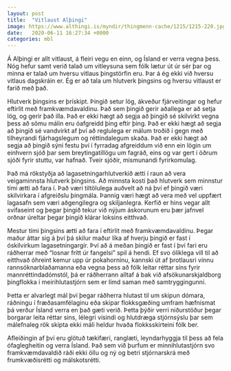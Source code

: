 ```yaml
---
layout: post
title:  "Vitlaust Alþingi"
image: https://www.althingi.is/myndir/thingmenn-cache/1215/1215-220.jpg
date:   2020-06-11 16:27:34 +0000
categories: mbl
---
```

Á Alþingi er allt vitlaust, á fleiri vegu en einn, og Ísland er verra vegna þess. Nóg hefur samt verið talað um vitleysuna sem fólk lætur út úr sér þar og minna er talað um hversu vitlaus þingstörfin eru. Þar á ég ekki við hversu vitlaus dagskráin er. Ég er að tala um hlutverk þingsins og hversu vitlaust er farið með það. 

Hlutverk þingsins er þrískipt. Þingið setur lög, ákveður fjárveitingar og hefur eftirlit með framkvæmdavaldinu. Það sem þingið gerir aðallega er að setja lög, og gerir það illa. Það er ekki hægt að segja að þingið sé skilvirkt vegna þess að sömu málin eru óafgreidd þing eftir þing. Það er ekki hægt að segja að þingið sé vandvirkt af því að reglulega er málum troðið í gegn með tilheyrandi fjárhagslegum og réttindalegum skaða. Það er ekki hægt að segja að þingið sýni festu því í fyrradag afgreiddum við enn ein lögin um einhvern sjóð þar sem breytingatillögu um fagráð, eins og var gert í öðrum sjóði fyrir stuttu, var hafnað. Tveir sjóðir, mismunandi fyrirkomulag.

Það má rökstyðja að lagasetningarhlutverkið ætti í raun að vera veigaminnsta hlutverk þingsins. Að minnsta kosti það hlutverk sem minnstur tími ætti að fara í. Það væri tiltölulega auðvelt að ná því ef þingið væri skilvirkara í afgreiðslu þingmála. Þannig væri hægt að vera með vel uppfært lagasafn sem væri aðgengilegra og skiljanlegra. Kerfið er hins vegar allt svifaseint og þegar þingið tekur við nýjum áskorunum eru þær jafnvel orðnar úreltar þegar þingið klárar loksins eitthvað.

Mestur tími þingsins ætti að fara í eftirlit með framkvæmdavaldinu. Þegar maður áttar sig á því þá skilur maður líka af hverju þingið er fast í óskilvirkum lagasetningargír. Því að á meðan þingið er fast í því fari eru ráðherrar með “losnar frítt úr fangelsi” spil á hendi. Ef svo ólíklega vill til að eitthvað óhreint kemur upp úr pokahorninu, kannski út af þrotlausri vinnu rannsóknarblaðamanna eða vegna þess að fólk leitar réttar síns fyrir mannréttindadómstól, þá er ráðherrann alltaf á bak við afsökunarskjaldborg þingflokka í meirihlutastjórn sem er límd saman með samtryggingunni. 

Þetta er alvarlegt mál því þegar ráðherra hlutast til um skipun dómara, ráðningu í fræðasamfélaginu eða skipar flokksgæðing umfram hæfnismat þá verður Ísland verra en það gæti verið. Þetta þýðir verri niðurstöður þegar borgarar leita réttar sins, lélegri vísindi og hlutdræga stjórnsýslu þar sem málefnaleg rök skipta ekki máli heldur hvaða flokksskírteini fólk ber. 

Afleiðingin af því eru glötuð tækifæri, ranglæti, leyndarhyggja til þess að fela ófaglegheitin og verra Ísland. Það sem við þurfum er minnihlutastjórn svo framkvæmdavaldið ráði ekki öllu og ný og betri stjórnarskrá með frumkvæðisrétti og málskotsrétti. 
